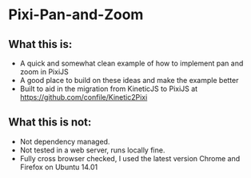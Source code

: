 # Pixi-Pan-and-Zoom

## What this is:
- A quick and somewhat clean example of how to implement pan and zoom in PixiJS
- A good place to build on these ideas and make the example better
- Built to aid in the migration from KineticJS to PixiJS at https://github.com/confile/Kinetic2Pixi

## What this is not:
- Not dependency managed.
- Not tested in a web server, runs locally fine.
- Fully cross browser checked, I used the latest version Chrome and Firefox on Ubuntu 14.01
